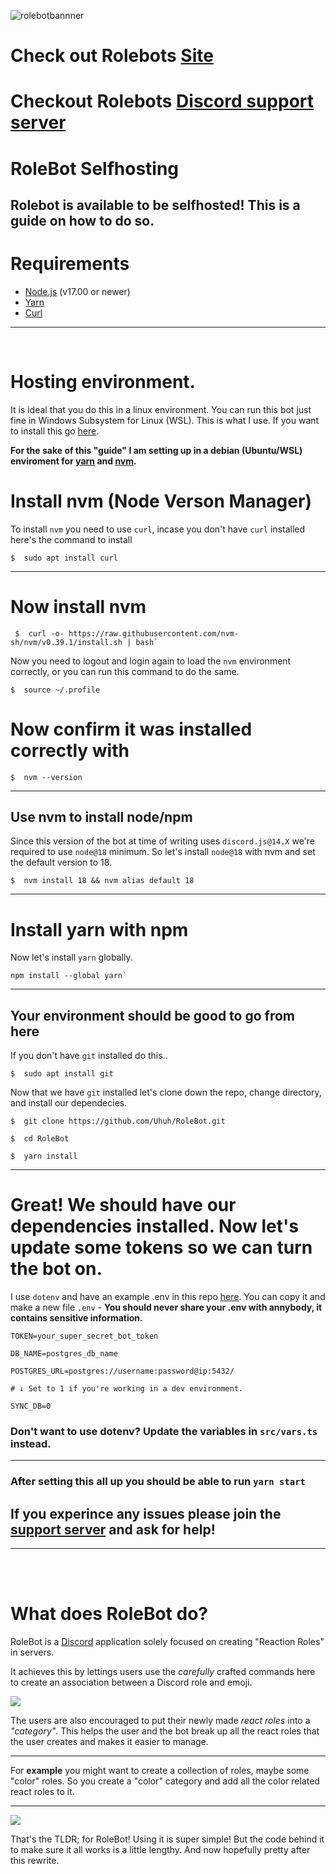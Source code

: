 ![rolebotbannner](https://media.discordapp.net/attachments/1043396635696308325/1043429994631807016/rolebot-gitbanner.png?width=1179&height=663)


# Check out Rolebots [Site](https://rolebot.gg)
# Checkout Rolebots [Discord support server](https://discord.gg/U9WSVZfMUW)

# RoleBot Selfhosting

## Rolebot is available to be selfhosted! This is a guide on how to do so.


# Requirements

- [Node.js](https://nodejs.org/en/) (v17.00 or newer)
- [Yarn](https://yarnpkg.com/getting-started/install)
- [Curl](https://curl.se/download.html)

---
<br>

# Hosting environment.


It is ideal that you do this in a linux environment. You can run this bot just fine in Windows Subsystem for Linux (WSL). This is what I use. If you want to install this go [here](https://docs.microsoft.com/en-us/windows/wsl/install).

**For the sake of this "guide" I am setting up in a debian (Ubuntu/WSL) enviroment for [yarn](https://classic.yarnpkg.com/lang/en/docs/install) and [nvm](https://github.com/nvm-sh/nvm).**

# Install nvm (Node Verson Manager)

To install `nvm` you need to use `curl`, incase you don't have `curl` installed here's the command to install
```
$  sudo apt install curl
```

---

# Now install nvm
```
 $  curl -o- https://raw.githubusercontent.com/nvm-sh/nvm/v0.39.1/install.sh | bash`
 ```

Now you need to logout and login again to load the `nvm` environment correctly, or you can run this command to do the same.
```
$  source ~/.profile
```

# Now confirm it was installed correctly with
```
$  nvm --version
```


---

## Use nvm to install node/npm

Since this version of the bot at time of writing uses `discord.js@14.X` we're required to use `node@18` minimum. So let's install `node@18` with nvm and set the default version to 18.
```
$  nvm install 18 && nvm alias default 18
```
---

# Install yarn with npm

Now let's install `yarn` globally.
```
npm install --global yarn`
```

---

## **Your environment should be good to go from here**
If you don't have `git` installed do this..
```
$  sudo apt install git
```

Now that we have `git` installed let's clone down the repo, change directory, and install our dependecies.
```
$  git clone https://github.com/Uhuh/RoleBot.git

$  cd RoleBot

$  yarn install
```
---

# Great! We should have our dependencies installed. Now let's update some tokens so we can turn the bot on.

I use `dotenv` and have an example .env in this repo [here](https://github.com/Uhuh/RoleBot/blob/master/.env.example). You can copy it and make a new file `.env` - **You should never share your .env with annybody, it contains sensitive information.**

```
TOKEN=your_super_secret_bot_token

DB_NAME=postgres_db_name

POSTGRES_URL=postgres://username:password@ip:5432/

# ↓ Set to 1 if you're working in a dev environment. 

SYNC_DB=0
```
### Don't want to use dotenv? Update the variables in `src/vars.ts` instead.

---

### **After setting this all up you should be able to run `yarn start`**

## If you experince any issues please join the [support server](https://discord.gg/U9WSVZfMUW) and ask for help!

---
<br>
<br>

# What does RoleBot do?


RoleBot is a [Discord](https://discord.com/) application solely focused on creating "Reaction Roles" in servers.

It achieves this by lettings users use the _carefully_ crafted commands here to create an association between a Discord role and emoji. 

![](https://media.discordapp.net/attachments/1043396635696308325/1043439564695552000/rolebot-rounded.png)

The users are also encouraged to put their newly made _react roles_ into a _"category"_. This helps the user and the bot break up all the react roles that the user creates and makes it easier to manage.  

---

For **example** you might want to create a collection of roles, maybe some "color" roles. So you create a "color" category and add all the color related react roles to it.

---

![](https://media.discordapp.net/attachments/1043396635696308325/1043440595147968603/rolebot-catlistrounded.png)

That's the TLDR; for RoleBot! Using it is super simple! But the code behind it to make sure it all works is a little lengthy. And now hopefully pretty after this rewrite.

